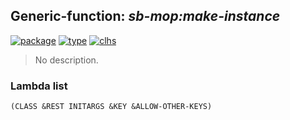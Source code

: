 ## Generic-function: ***sb-mop:make-instance***
[![package](https://img.shields.io/badge/Package-SB--MOP-5f9ea0.svg?style=social&colorA=999999)](../) [![type](https://img.shields.io/badge/Type-Generic--Function-5f9ea0.svg?style=social&colorA=999999)](../#generic-function) [![clhs](https://img.shields.io/badge/CLHS-MAKE--INSTANCE-5f9ea0.svg?style=social&colorA=999999)](http://www.lispworks.com/documentation/HyperSpec/Body/f_mk_ins.htm) 

> No description.

### Lambda list
```
(CLASS &REST INITARGS &KEY &ALLOW-OTHER-KEYS)
```

